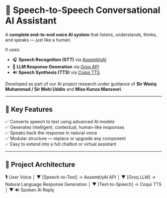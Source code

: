 # 🧠 Speech-to-Speech Conversational AI Assistant

A **complete end-to-end voice AI system** that listens, understands, thinks, and speaks — just like a human.

It uses:
- 🎧 **Speech Recognition (STT)** via [AssemblyAI](https://www.assemblyai.com/)
- 🤖 **LLM Response Generation** via [Groq API](https://console.groq.com/)
- 🔊 **Speech Synthesis (TTS)** via [Coqui TTS](https://github.com/coqui-ai/TTS)

Developed as part of our AI project research under guidance of **Sir Wasiq Muhammad / Sir Mohi Uddin** and **Miss Kunza Mansoori**.

---

## 🌟 Key Features

✅ Converts speech to text using advanced AI models  
✅ Generates intelligent, contextual, human-like responses  
✅ Speaks back the response in natural voice  
✅ Modular structure — replace or upgrade any component  
✅ Easy to extend into a full chatbot or virtual assistant  

---

## 🧩 Project Architecture

🎙️ User Voice
│
▼
[Speech-to-Text] → AssemblyAI API
│
▼
[Groq LLM] → Natural Language Response Generation
│
▼
[Text-to-Speech] → Coqui TTS
│
▼
🔊 Spoken AI Reply
